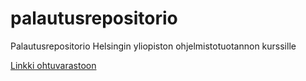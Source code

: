 # palautusrepositorio
Palautusrepositorio Helsingin yliopiston ohjelmistotuotannon kurssille

[Linkki ohtuvarastoon](github.com/mfaarni/ohtuvarasto)
